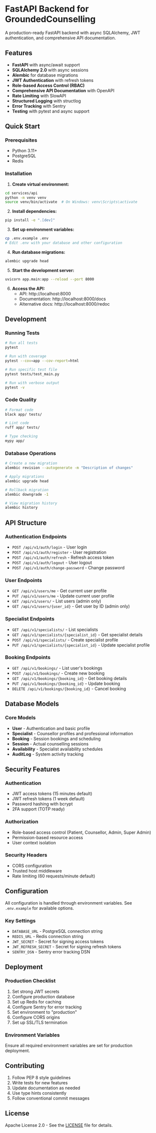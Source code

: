 # FastAPI Backend for GroundedCounselling

A production-ready FastAPI backend with async SQLAlchemy, JWT authentication, and comprehensive API documentation.

## Features

- **FastAPI** with async/await support
- **SQLAlchemy 2.0** with async sessions
- **Alembic** for database migrations
- **JWT Authentication** with refresh tokens
- **Role-based Access Control (RBAC)**
- **Comprehensive API Documentation** with OpenAPI
- **Rate Limiting** with SlowAPI
- **Structured Logging** with structlog
- **Error Tracking** with Sentry
- **Testing** with pytest and async support

## Quick Start

### Prerequisites

- Python 3.11+
- PostgreSQL
- Redis

### Installation

1. **Create virtual environment:**

```bash
cd services/api
python -m venv venv
source venv/bin/activate  # On Windows: venv\Scripts\activate
```

2. **Install dependencies:**

```bash
pip install -e ".[dev]"
```

3. **Set up environment variables:**

```bash
cp .env.example .env
# Edit .env with your database and other configuration
```

4. **Run database migrations:**

```bash
alembic upgrade head
```

5. **Start the development server:**

```bash
uvicorn app.main:app --reload --port 8000
```

6. **Access the API:**
   - API: http://localhost:8000
   - Documentation: http://localhost:8000/docs
   - Alternative docs: http://localhost:8000/redoc

## Development

### Running Tests

```bash
# Run all tests
pytest

# Run with coverage
pytest --cov=app --cov-report=html

# Run specific test file
pytest tests/test_main.py

# Run with verbose output
pytest -v
```

### Code Quality

```bash
# Format code
black app/ tests/

# Lint code
ruff app/ tests/

# Type checking
mypy app/
```

### Database Operations

```bash
# Create a new migration
alembic revision --autogenerate -m "Description of changes"

# Apply migrations
alembic upgrade head

# Rollback migration
alembic downgrade -1

# View migration history
alembic history
```

## API Structure

### Authentication Endpoints

- `POST /api/v1/auth/login` - User login
- `POST /api/v1/auth/register` - User registration
- `POST /api/v1/auth/refresh` - Refresh access token
- `POST /api/v1/auth/logout` - User logout
- `POST /api/v1/auth/change-password` - Change password

### User Endpoints

- `GET /api/v1/users/me` - Get current user profile
- `PUT /api/v1/users/me` - Update current user profile
- `GET /api/v1/users/` - List users (admin only)
- `GET /api/v1/users/{user_id}` - Get user by ID (admin only)

### Specialist Endpoints

- `GET /api/v1/specialists/` - List specialists
- `GET /api/v1/specialists/{specialist_id}` - Get specialist details
- `POST /api/v1/specialists/` - Create specialist profile
- `PUT /api/v1/specialists/{specialist_id}` - Update specialist profile

### Booking Endpoints

- `GET /api/v1/bookings/` - List user's bookings
- `POST /api/v1/bookings/` - Create new booking
- `GET /api/v1/bookings/{booking_id}` - Get booking details
- `PUT /api/v1/bookings/{booking_id}` - Update booking
- `DELETE /api/v1/bookings/{booking_id}` - Cancel booking

## Database Models

### Core Models

- **User** - Authentication and basic profile
- **Specialist** - Counsellor profiles and professional information
- **Booking** - Session bookings and scheduling
- **Session** - Actual counselling sessions
- **Availability** - Specialist availability schedules
- **AuditLog** - System activity tracking

## Security Features

### Authentication

- JWT access tokens (15 minutes default)
- JWT refresh tokens (1 week default)
- Password hashing with bcrypt
- 2FA support (TOTP ready)

### Authorization

- Role-based access control (Patient, Counsellor, Admin, Super Admin)
- Permission-based resource access
- User context isolation

### Security Headers

- CORS configuration
- Trusted host middleware
- Rate limiting (60 requests/minute default)

## Configuration

All configuration is handled through environment variables. See `.env.example` for available options.

### Key Settings

- `DATABASE_URL` - PostgreSQL connection string
- `REDIS_URL` - Redis connection string
- `JWT_SECRET` - Secret for signing access tokens
- `JWT_REFRESH_SECRET` - Secret for signing refresh tokens
- `SENTRY_DSN` - Sentry error tracking DSN

## Deployment

### Production Checklist

1. Set strong JWT secrets
2. Configure production database
3. Set up Redis for caching
4. Configure Sentry for error tracking
5. Set environment to "production"
6. Configure CORS origins
7. Set up SSL/TLS termination

### Environment Variables

Ensure all required environment variables are set for production deployment.

## Contributing

1. Follow PEP 8 style guidelines
2. Write tests for new features
3. Update documentation as needed
4. Use type hints consistently
5. Follow conventional commit messages

## License

Apache License 2.0 - See the [LICENSE](../../LICENSE) file for details.